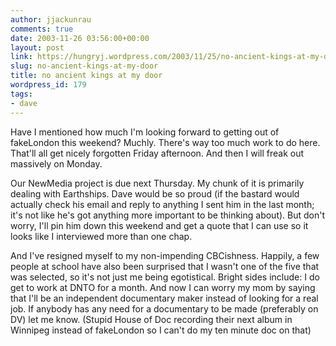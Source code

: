 ```yaml
---
author: jjackunrau
comments: true
date: 2003-11-26 03:56:00+00:00
layout: post
link: https://hungryj.wordpress.com/2003/11/25/no-ancient-kings-at-my-door/
slug: no-ancient-kings-at-my-door
title: no ancient kings at my door
wordpress_id: 179
tags:
- dave
---
```


Have I mentioned how much I'm looking forward to getting out of fakeLondon this weekend?  Muchly.  There's way too much work to do here.  That'll all get nicely forgotten Friday afternoon.  And then I will freak out massively on Monday.
  

  
Our NewMedia project is due next Thursday.  My chunk of it is primarily dealing with Earthships.  Dave would be so proud (if the bastard would actually check his email and reply to anything I sent him in the last month; it's not like he's got anything more important to be thinking about).  But don't worry, I'll pin him down this weekend and get a quote that I can use so it looks like I interviewed more than one chap.
  

  
And I've resigned myself to my non-impending CBCishness.  Happily, a few people at school have also been surprised that I wasn't one of the five that was selected, so it's not just me being egotistical.  Bright sides include: I do get to work at DNTO for a month.  And now I can worry my mom by saying that I'll be an independent documentary maker instead of looking for a real job.  If anybody has any need for a documentary to be made (preferably on DV) let me know. (Stupid House of Doc recording their next album in Winnipeg instead of fakeLondon so I can't do my ten minute doc on that)
